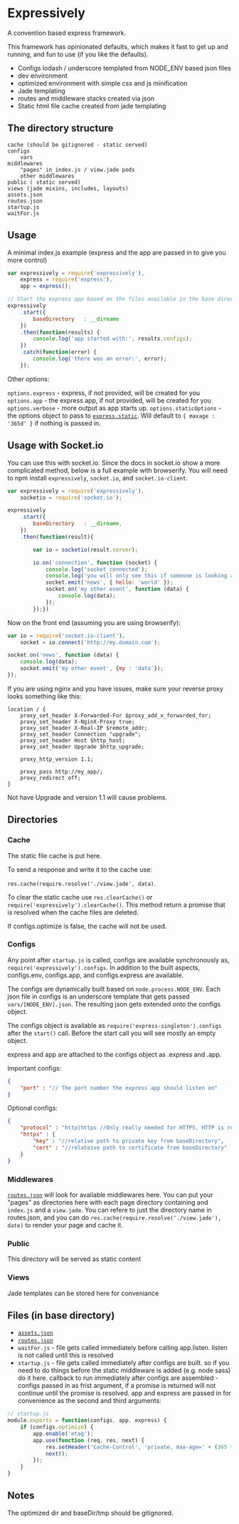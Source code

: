 # Expressively

A convention based express framework.

This framework has opinionated defaults, which makes it fast to get up and running, and fun to use (if you like the
defaults).

* Configs lodash / underscore templated from NODE_ENV based json files
* dev environment
* optimized environment with simple css and js minification
* Jade templating
* routes and middleware stacks created via json
* Static html file cache created from jade templating

## The directory structure

    cache (should be gitignored - static served)
    configs
        vars
    middlewares
        "pages" in index.js / view.jade pods
        other middlewares
    public ( static served)
    views (jade mixins, includes, layouts)
    assets.json
    routes.json
    startup.js
    waitFor.js

## Usage

A minimal index.js example (express and the app are passed in to give you more control)

```javascript
var expressively = require('expressively'),
    express = require('express'),
    app = express();

// Start the express app based on the files available in the base directory.
expressively
    .start({
        baseDirectory   : __dirname
    })
    .then(function(results) {
        console.log('app started with:', results.configs);
    })
    .catch(function(error) {
        console.log('there was an error:', error);
    });
```

Other options:

`options.express` - express, if not provided, will be created for you
`options.app` - the express app, if not provided, will be created for you
`options.verbose` - more output as app starts up.
`options.staticOptions` - the options object to pass to [`express.static`](http://expressjs.com/en/api.html#express.static). Will default to `{ maxage : '365d' }` if nothing is passed in.

## Usage with Socket.io

You can use this with socket.io. Since the docs in socket.io show a more complicated method, below is a full example with browserify.
You will need to npm install `expressively`, `socket.io`, and `socket.io-client`.

```javascript
var expressively = require('expressively'),
    socketio = require('socket.io');

expressively
    .start({
        baseDirectory   : __dirname,
    })
    .then(function(result){

        var io = socketio(result.server);

        io.on('connection', function (socket) {
            console.log('socket connected');
            console.log('you will only see this if someone is looking at the front end');
            socket.emit('news', { hello: 'world' });
            socket.on('my other event', function (data) {
                console.log(data);
            });
        });})
```

Now on the front end (assuming you are using browserify):

```javascript
var io = require('socket.io-client'),
    socket = io.connect('http://my.domain.com');

socket.on('news', function (data) {
    console.log(data);
    socket.emit('my other event', {my : 'data'});
});
```

If you are using nginx and you have issues, make sure your reverse proxy looks something like this:

```
location / {
    proxy_set_header X-Forwarded-For $proxy_add_x_forwarded_for;
    proxy_set_header X-NginX-Proxy true;
    proxy_set_header X-Real-IP $remote_addr;
    proxy_set_header Connection "upgrade";
    proxy_set_header Host $http_host;
    proxy_set_header Upgrade $http_upgrade;

    proxy_http_version 1.1;

    proxy_pass http://my_app/;
    proxy_redirect off;
}
```

Not have Upgrade and version 1.1 will cause problems.

## Directories

### Cache

The static file cache is put here.

To send a response and write it to the cache use:

`res.cache(require.resolve('./view.jade', data)`.

To clear the static cache use `res.clearCache()` or `require('expressively').clearCache()`. This method return a promise
that is resolved when the cache files are deleted.

If configs.optimize is false, the cache will not be used.

### Configs

Any point after `startup.js` is called, configs are available synchronously as, `require('expressively').configs`.
In addition to the built aspects, configs.env, configs.app, and configs.express are available.

The configs are dynamically built based on `node.process.NODE_ENV`. Each json file in configs is an underscore template that
gets passed `vars/[NODE_ENV].json`. The resulting json gets extended onto the configs object.

The configs object is available as `require('express-singleton').configs` after the `start()` call. Before the start call
you will see mostly an empty object.

express and app are attached to the configs object as .express and .app.

Important configs:

```json
{
    "port" : "// The port number the express app should listen on"
}
```

Optional configs:

```json
{
    "protocol" : "http|https //Only really needed for HTTPS, HTTP is run by default",
    "https" : {
        "key" : "//relative path to private key from baseDirectory",
        "cert" : "//relateive path to certificate from baseDirectory"
    }
}
```

### Middlewares

[`routes.json`](https://www.npmjs.com/package/express-json-middleware) will look for available middlewares here.
You can put your "pages" as directories here with each page directory containing and `index.js` and a `view.jade`.
You can refere to just the directory name in routes.json, and you can do `res.cache(require.resolve('./view.jade'), date)`
to render your page and cache it.

### Public

This directory will be served as static content

### Views

Jade templates can be stored here for conveniance

## Files (in base directory)


* [`assets.json`](https://www.npmjs.com/package/express-asset-handler)
* [`routes.json`](https://www.npmjs.com/package/express-json-middleware)
* `waitFor.js` - file gets called immediately before calling app.listen. listen is not called until this is resolved
* `startup.js` - file gets called immediately after configs are built. so if you need to do things before the static
middleware is added (e.g. node sass) do it here.
callback to run immediately after configs are assembled - configs passed in as frist argument, if a
promise is returned will not continue until the promise is resolved. app and express are passed in for convenience as the
second and third arguments:

```javascript
// startup.js
module.exports = function(configs, app, express) {
    if (configs.optimize) {
        app.enable('etag');
        app.use(function (req, res, next) {
            res.setHeader('Cache-Control', 'private, max-age=' + (365 * 24 * 60 * 60 * 1000));
            next();
        });
    }
}
```

## Notes

The optimized dir and baseDir/tmp should be gitignored.
